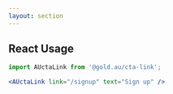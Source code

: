 ```yaml
---
layout: section
---
```


## React Usage

```jsx
import AUctaLink from '@gold.au/cta-link';

<AUctaLink link="/signup" text="Sign up" />
```
